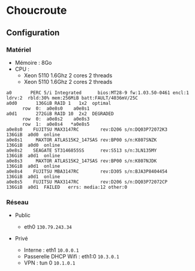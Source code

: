 Choucroute
==========

Configuration
-------------

### Matériel

* Mémoire : 8Go
* CPU : 
  * Xeon 5110 1.6Ghz 2 cores 2 threads
  * Xeon 5110 1.6Ghz 2 cores 2 threads

```
a0       PERC 5/i Integrated      bios:MT28-9 fw:1.03.50-0461 encl:1 ldrv:2  rbld:30% mem:256MiB batt:FAULT/4036mV/25C
a0d0       136GiB RAID 1   1x2  optimal
      row  0:  a0e8s0    a0e8s1  
a0d1       272GiB RAID 10  2x2  DEGRADED
      row  0:  a0e8s2    a0e8s3  
      row  1:  a0e8s4   *a0e8s5  
a0e8s0    FUJITSU MAX3147RC        rev:D206 s/n:DQ03P72072K3            136GiB  a0d0  online  
a0e8s1     MAXTOR ATLAS15K2_147SAS rev:BP00 s/n:K807SNZK                136GiB  a0d0  online  
a0e8s2    SEAGATE ST3146855SS      rev:S513 s/n:3LN135MY                136GiB  a0d1  online  
a0e8s3     MAXTOR ATLAS15K2_147SAS rev:BP00 s/n:K807NJDK                136GiB  a0d1  online  
a0e8s4    FUJITSU MBA3147RC        rev:D305 s/n:BJA3P8404454            136GiB  a0d1  online  
a0e8s5    FUJITSU MAX3147RC        rev:D206 s/n:DQ03P72072CP            136GiB  a0d1  FAILED   errs: media:12 other:0
```

### Réseau

* Public
  * eth0 `130.79.243.34`

* Privé
  * Interne : eth1 `10.0.0.1`
  * Passerelle DHCP Wifi : eth1:0 `10.3.0.1`
  * VPN : tun 0 `10.1.0.1`
